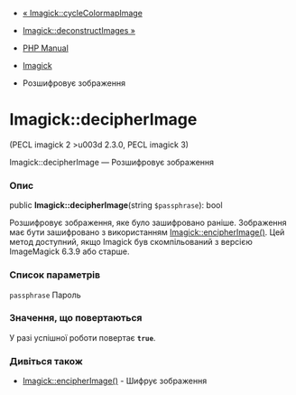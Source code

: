 - [« Imagick::cycleColormapImage](imagick.cyclecolormapimage.md)
- [Imagick::deconstructImages »](imagick.deconstructimages.md)

- [PHP Manual](index.md)
- [Imagick](class.imagick.md)
- Розшифровує зображення

# Imagick::decipherImage

(PECL imagick 2 \>u003d 2.3.0, PECL imagick 3)

Imagick::decipherImage — Розшифровує зображення

### Опис

public **Imagick::decipherImage**(string `$passphrase`): bool

Розшифровує зображення, яке було зашифровано раніше. Зображення
має бути зашифровано з використанням
[Imagick::encipherImage()](imagick.encipherimage.md). Цей метод
доступний, якщо Imagick був скомпільований з версією ImageMagick 6.3.9 або
старше.

### Список параметрів

`passphrase`
Пароль

### Значення, що повертаються

У разі успішної роботи повертає **`true`**.

### Дивіться також

- [Imagick::encipherImage()](imagick.encipherimage.md) - Шифрує
зображення
